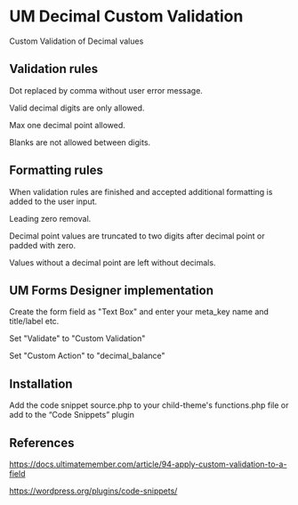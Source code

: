 # UM Decimal Custom Validation
Custom Validation of Decimal values

## Validation rules
Dot replaced by comma without user error message.

Valid decimal digits are only allowed.

Max one decimal point allowed.

Blanks are not allowed between digits.
## Formatting rules
When validation rules are finished and accepted additional formatting is added to the user input.

Leading zero removal.

Decimal point values are truncated to two digits after decimal point or padded with zero.

Values without a decimal point are left without decimals.

## UM Forms Designer implementation

Create the form field as "Text Box" and enter your meta_key name and title/label etc.

Set "Validate" to "Custom Validation"

Set "Custom Action" to "decimal_balance"

## Installation
Add the code snippet source.php to your child-theme's functions.php file or add to the “Code Snippets” plugin

## References
https://docs.ultimatemember.com/article/94-apply-custom-validation-to-a-field

https://wordpress.org/plugins/code-snippets/
